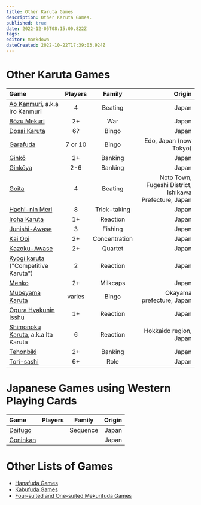 ```yaml
---
title: Other Karuta Games
description: Other Karuta Games.
published: true
date: 2022-12-05T08:15:00.822Z
tags: 
editor: markdown
dateCreated: 2022-10-22T17:39:03.924Z
---
```


# Other Karuta Games
|Game|Players|Family|Origin|
|:---|:---:|:---:|---:|
|[Ao Kanmuri](https://fudawiki.org/en/uta-garuta/ogura-hyakunin-isshu#ao-kanmuri-%E9%9D%92%E5%86%A0-blue-crown), a.k.a Iro Kanmuri|4|Beating|Japan|
|[Bōzu Mekuri](/en/uta-garuta/ogura-hyakunin-isshu#b%C5%8Dzu-mekuri-%E5%9D%8A%E4%B8%BB%E3%82%81%E3%81%8F%E3%82%8A-flip-the-baldies)|2+|War|Japan|
|[Dosai Karuta](/en/dosai-karuta)|6?|Bingo|Japan|
|[Garafuda](/en/garafuda)|7 or 10|Bingo|Edo, Japan (now Tokyo)|
|[Ginkō](/en/uta-garuta/ogura-hyakunin-isshu#gink%C5%8D-%E9%8A%80%E8%A1%8C-bank)|2+|Banking|Japan|
|[Ginkōya](/en/uta-garuta/ogura-hyakunin-isshu#gink%C5%8Dya-%E9%8A%80%E8%A1%8C%E5%B1%8B-banker)|2-6|Banking|Japan|
|[Goita](/en/goita)|4|Beating|Noto Town, Fugeshi District, Ishikawa Prefecture, Japan|
|[Hachi-nin Meri](/en/karuta/unsun/hachi-nin-meri)|8|Trick-taking|Japan|
|[Iroha Karuta](/en/iroha)|1+|Reaction|Japan|
|[Junishi-Awase](/en/junishi-awase)|3|Fishing|Japan|
|[Kai Ooi](/en/kai-ooi)|2+|Concentration|Japan|
|[Kazoku-Awase](/en/kazoku-awase)|2+|Quartet|Japan|
|[Kyōgi karuta](/en/uta-garuta/ogura-hyakunin-isshu/competitive-karuta) ("Competitive Karuta")|2|Reaction|Japan|
|[Menko](/en/menko)|2+|Milkcaps|Japan|
|[Mubeyama Karuta](/en/uta-garuta/ogura-hyakunin-isshu/mubeyama-karuta)|varies|Bingo|Okayama prefecture, Japan|
|[Ogura Hyakunin Isshu](/en/uta-garuta/ogura-hyakunin-isshu)|1+|Reaction|Japan|
|[Shimonoku Karuta](/en/uta-garuta/ogura-hyakunin-isshu#shimonoku-karuta-%E4%B8%8B%E3%81%AE%E5%8F%A5%E3%81%8B%E3%82%8B%E3%81%9F), a.k.a Ita Karuta|6|Reaction|Hokkaido region, Japan|
|[Tehonbiki](/en/tehonbiki)|2+|Banking|Japan|
|[Tori-sashi](/en/tori-sashi)|6+|Role|Japan|

# Japanese Games using Western Playing Cards
|Game|Players|Family|Origin|
|:---|:---:|:---:|---:|
|[Daifugo](https://en.wikipedia.org/wiki/Daifug%C5%8D)||Sequence|Japan|
|[Goninkan](https://www.pagat.com/picture/kan.html)|||Japan|

# Other Lists of Games
- [Hanafuda Games](/en/hanafuda/games)
- [Kabufuda Games](/en/kabufuda/games)
- [Four-suited and One-suited Mekurifuda Games](/en/mekurifuda/games)